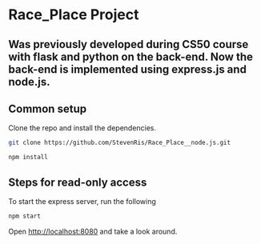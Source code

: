 # Race_Place Project
## Was previously developed during CS50 course with flask and python on the back-end. Now the back-end is implemented using express.js and node.js.

## Common setup

Clone the repo and install the dependencies.

```bash
git clone https://github.com/StevenRis/Race_Place__node.js.git
```

```bash
npm install
```

## Steps for read-only access

To start the express server, run the following

```bash
npm start
```

Open [http://localhost:8080](http://localhost:8080) and take a look around.
